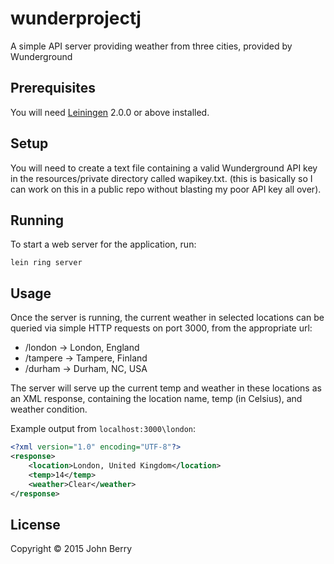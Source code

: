 # wunderprojectj

A simple API server providing weather from three cities, provided by Wunderground

## Prerequisites

You will need [Leiningen][] 2.0.0 or above installed.

[leiningen]: https://github.com/technomancy/leiningen

## Setup

You will need to create a text file containing a valid Wunderground API key in the resources/private directory called wapikey.txt. (this is basically so I can work on this in a public repo without blasting my poor API key all over).

## Running

To start a web server for the application, run:

    lein ring server

## Usage

Once the server is running, the current weather in selected locations can be queried via simple HTTP requests on port 3000, from the appropriate url:

* /london -> London, England
* /tampere -> Tampere, Finland
* /durham -> Durham, NC, USA

The server will serve up the current temp and weather in these locations as an XML response, containing the location name, temp (in Celsius), and weather condition. 

Example output from `localhost:3000\london`: 
```xml
<?xml version="1.0" encoding="UTF-8"?>
<response>
	<location>London, United Kingdom</location>
	<temp>14</temp>
	<weather>Clear</weather>
</response>
```

## License

Copyright © 2015 John Berry
